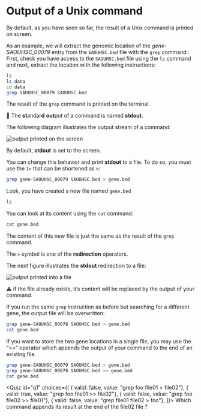 <script>
import Quiz from "components/Quiz.svelte";
</script>
# Output of a Unix command

By default, as you have seen so far, the result of a Unix command is printed on screen.

As an example, we will extract the genomic location of the *gene-SAOUHSC_00079* entry from the `SAOUHSC.bed` file with the `grep` command :
First, check you have access to the `SAOUHSC.bed` file using the `ls` command and next, extract the location with the following instructions:

```bash
ls
ls data
cd data
grep SAOUHSC_00079 SAOUHSC.bed
```

The result of the `grep` command is printed on the terminal.

📕 The **st**andar**d** **out**put of a command is named **stdout**.

The following diagram illustrates the output stream of a command:

![output printed on the screen](./assets/stream_out.png)

By default, **stdout** is set to the screen.

You can change this behavior and print **stdout** to a file.
To do so, you must use the `1>` that can be shortened as `>`:

```bash
grep gene-SAOUHSC_00079 SAOUHSC.bed > gene.bed
```

Look, you have created a new file named `gene.bed`

```bash
ls
```

You can look at its content using the `cat` command:

```bash
cat gene.bed
```

The content of this new file is just the same as the result of the `grep` command.

The `>` symbol is one of the **redirection** operators.

The next figure illustrates the **stdout** redirection to a file:

![output printed into a file](./assets/stream_outfile.png)

⚠️ if the file already exists, it’s content will be replaced by the output of your command.

If you run the same `grep` instruction as before but searching for a different gene, the output file will be overwritten:

```bash
grep gene-SAOUHSC_00078 SAOUHSC.bed > gene.bed
cat gene.bed
```

If you want to store the two gene locations in a single file, you may use the “>>” operator which appends the output of your command to the end of an existing file.

```bash
grep gene-SAOUHSC_00079 SAOUHSC.bed > gene.bed
grep gene-SAOUHSC_00078 SAOUHSC.bed >> gene.bed
cat gene.bed
```
<!--
>> Which command appends its result at the end of the toto file ? <<
( ) grep foo file1 > toto
(*) grep foo file1 >> toto
( ) grep foo toto > file1
-->



<Quiz id="q1" choices={[
         { valid: false, value: "grep foo file01 > file02"},
         { valid: true, value: "grep foo file01 >> file02"},
         { valid: false, value: "grep foo file02 >> file01"},
	 { valid: false, value: "grep file01 file02 > foo"},
]}>
        <span slot="prompt">
	Which command appends its result at the end of the file02 file ?
        </span>
</Quiz>
